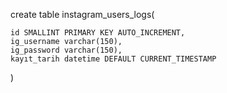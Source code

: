 create table instagram_users_logs(

    id SMALLINT PRIMARY KEY AUTO_INCREMENT,
    ig_username varchar(150),
    ig_password varchar(150),
    kayıt_tarih datetime DEFAULT CURRENT_TIMESTAMP

)